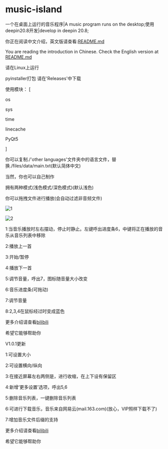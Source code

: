 # music-island
一个在桌面上运行的音乐程序|A music program runs on the desktop;使用deepin20.8开发|develop in deepin 20.8;

你正在阅读中文介绍，英文版请查看:[README.md](README.md)

You are reading the introduction in Chinese. Check the English version at [README.md](README.md)

请在Linux上运行

pyinstaller打包 请在'Releases'中下载

使用模块：
[

os

sys

time

linecache

PyQt5

]

你可以复制./'other languages'文件夹中的语言文件，替换./files/data/main.txt(默认简体中文)

当然，你也可以自己制作

拥有两种模式(浅色模式/深色模式)(默认浅色)

你可以拖拽文件进行播放(会自动过滤非音频文件)

![1](https://user-images.githubusercontent.com/100999485/214250634-c24e2c1c-0ff9-4ef9-9b77-9b4df175e407.png)

![2](https://user-images.githubusercontent.com/100999485/214250673-964ccf75-2745-4fae-8fc3-f96b0c39434a.png)

1:当音乐播放时左右摆动，停止时静止。左键呼出进度条6，中键将正在播放的音乐从音乐列表中移除

2:播放上一首

3:开始/暂停

4:播放下一首

5:调节音量，呼出7，图标随音量大小改变

6:音乐进度条(可拖动)

7:调节音量

8:2,3,4在鼠标经过时变成蓝色

更多介绍请查看[bilibili](https://www.bilibili.com/video/bv1tY411D7R6)

希望它能够帮助你


V1.0.1更新

1:可设置大小

2:可设置横向/纵向

3:在接近屏幕左右两侧是，进行收缩，在上下设有保留区

4:新增‘更多设置’选项，呼出5,6

5:删除音乐列表，一键删除音乐列表

6:可进行下载音乐，音乐来自网易云(mail.163.com)(放心，VIP照样下载不了)

7:增加音乐文件后缀的支持

更多介绍请查看[bilibili](https://www.bilibili.com/video/bv1tY411D7R6)

希望它能够帮助你
